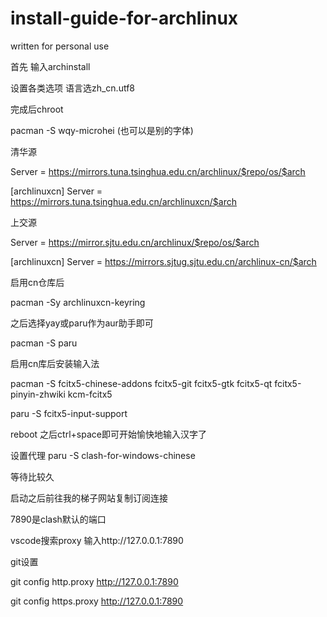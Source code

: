 # install-guide-for-archlinux
written for personal use

首先
输入archinstall

设置各类选项 语言选zh_cn.utf8

完成后chroot

pacman -S wqy-microhei (也可以是别的字体)

清华源

Server = https://mirrors.tuna.tsinghua.edu.cn/archlinux/$repo/os/$arch

[archlinuxcn]
Server = https://mirrors.tuna.tsinghua.edu.cn/archlinuxcn/$arch

上交源

Server = https://mirror.sjtu.edu.cn/archlinux/$repo/os/$arch

[archlinuxcn]
Server = https://mirrors.sjtug.sjtu.edu.cn/archlinux-cn/$arch

启用cn仓库后

pacman -Sy archlinuxcn-keyring

之后选择yay或paru作为aur助手即可

pacman -S paru

启用cn库后安装输入法

pacman -S fcitx5-chinese-addons fcitx5-git fcitx5-gtk fcitx5-qt fcitx5-pinyin-zhwiki kcm-fcitx5

paru -S fcitx5-input-support

reboot 之后ctrl+space即可开始愉快地输入汉字了

设置代理
paru -S clash-for-windows-chinese

等待比较久

启动之后前往我的梯子网站复制订阅连接

7890是clash默认的端口

vscode搜索proxy 输入http://127.0.0.1:7890

git设置

git config http.proxy http://127.0.0.1:7890

git config https.proxy http://127.0.0.1:7890
